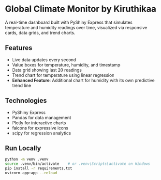 # Global Climate Monitor by Kiruthikaa

A real-time dashboard built with PyShiny Express that simulates temperature and humidity readings over time, visualized via responsive cards, data grids, and trend charts.

## Features
- Live data updates every second
- Value boxes for temperature, humidity, and timestamp
- Data grid showing last 20 readings
- Trend chart for temperature using linear regression
- **Enhanced Feature**: Additional chart for humidity with its own predictive trend line

## Technologies
- PyShiny Express
- Pandas for data management
- Plotly for interactive charts
- faicons for expressive icons
- scipy for regression analytics

## Run Locally

```bash
python -m venv .venv
source .venv/bin/activate    # or .venv\Scripts\activate on Windows
pip install -r requirements.txt
uvicorn app:app --reload